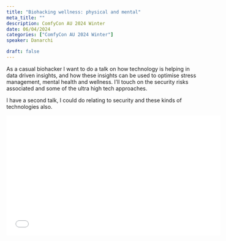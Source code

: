 ```yaml
---
title: "Biohacking wellness: physical and mental"
meta_title: ""
description: ComfyCon AU 2024 Winter
date: 06/04/2024
categories: ["ComfyCon AU 2024 Winter"]
speaker: Danarchi

draft: false
---
```

As a casual biohacker I want to do a talk on how technology is helping in data driven insights, and how these insights can be used to optimise stress management, mental health and wellness. I’ll touch on the security risks associated and some of the ultra high tech approaches. 

I have a second talk, I could do relating to security and these kinds of technologies also.

<iframe width="560" height="315" src="None" title="YouTube video player" frameborder="0" allow="accelerometer; autoplay; clipboard-write; encrypted-media; gyroscope; picture-in-picture; web-share" allowfullscreen></iframe>